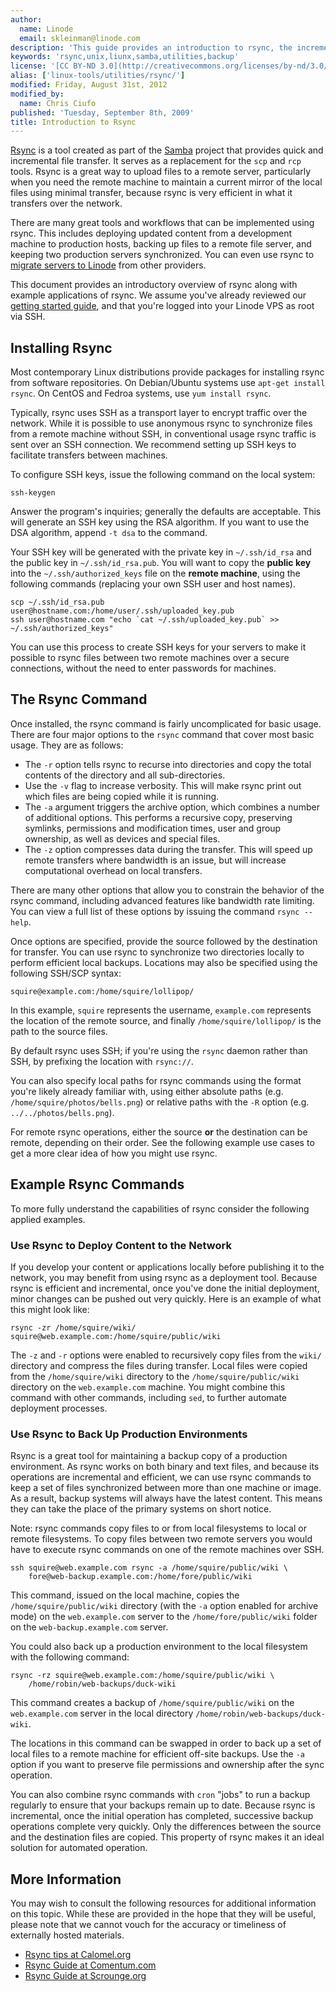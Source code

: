 ```yaml
---
author:
  name: Linode
  email: skleinman@linode.com
description: 'This guide provides an introduction to rsync, the incremental file transfer utility.'
keywords: 'rsync,unix,liunx,samba,utilities,backup'
license: '[CC BY-ND 3.0](http://creativecommons.org/licenses/by-nd/3.0/us/)'
alias: ['linux-tools/utilities/rsync/']
modified: Friday, August 31st, 2012
modified_by:
  name: Chris Ciufo
published: 'Tuesday, September 8th, 2009'
title: Introduction to Rsync
---
```


[Rsync](http://www.samba.org/rsync/) is a tool created as part of the [Samba](http://www.samba.org/) project that provides quick and incremental file transfer. It serves as a replacement for the `scp` and `rcp` tools. Rsync is a great way to upload files to a remote server, particularly when you need the remote machine to maintain a current mirror of the local files using minimal transfer, because rsync is very efficient in what it transfers over the network.

There are many great tools and workflows that can be implemented using rsync. This includes deploying updated content from a development machine to production hosts, backing up files to a remote file server, and keeping two production servers synchronized. You can even use rsync to [migrate servers to Linode](/docs/linode-platform/migration/migrate-server-to-linode) from other providers.

This document provides an introductory overview of rsync along with example applications of rsync. We assume you've already reviewed our [getting started guide](/docs/getting-started/), and that you're logged into your Linode VPS as root via SSH.

Installing Rsync
----------------

Most contemporary Linux distributions provide packages for installing rsync from software repositories. On Debian/Ubuntu systems use `apt-get install rsync`. On CentOS and Fedroa systems, use `yum install rsync`.

Typically, rsync uses SSH as a transport layer to encrypt traffic over the network. While it is possible to use anonymous rsync to synchronize files from a remote machine without SSH, in conventional usage rsync traffic is sent over an SSH connection. We recommend setting up SSH keys to facilitate transfers between machines.

To configure SSH keys, issue the following command on the local system:

    ssh-keygen

Answer the program's inquiries; generally the defaults are acceptable. This will generate an SSH key using the RSA algorithm. If you want to use the DSA algorithm, append `-t dsa` to the command.

Your SSH key will be generated with the private key in `~/.ssh/id_rsa` and the public key in `~/.ssh/id_rsa.pub`. You will want to copy the **public key** into the `~/.ssh/authorized_keys` file on the **remote machine**, using the following commands (replacing your own SSH user and host names).

    scp ~/.ssh/id_rsa.pub user@hostname.com:/home/user/.ssh/uploaded_key.pub
    ssh user@hostname.com "echo `cat ~/.ssh/uploaded_key.pub` >> ~/.ssh/authorized_keys"

You can use this process to create SSH keys for your servers to make it possible to rsync files between two remote machines over a secure connections, without the need to enter passwords for machines.

The Rsync Command
-----------------

Once installed, the rsync command is fairly uncomplicated for basic usage. There are four major options to the `rsync` command that cover most basic usage. They are as follows:

-   The `-r` option tells rsync to recurse into directories and copy the total contents of the directory and all sub-directories.
-   Use the `-v` flag to increase verbosity. This will make rsync print out which files are being copied while it is running.
-   The `-a` argument triggers the archive option, which combines a number of additional options. This performs a recursive copy, preserving symlinks, permissions and modification times, user and group ownership, as well as devices and special files.
-   The `-z` option compresses data during the transfer. This will speed up remote transfers where bandwidth is an issue, but will increase computational overhead on local transfers.

There are many other options that allow you to constrain the behavior of the rsync command, including advanced features like bandwidth rate limiting. You can view a full list of these options by issuing the command `rsync --help`.

Once options are specified, provide the source followed by the destination for transfer. You can use rsync to synchronize two directories locally to perform efficient local backups. Locations may also be specified using the following SSH/SCP syntax:

    squire@example.com:/home/squire/lollipop/

In this example, `squire` represents the username, `example.com` represents the location of the remote source, and finally `/home/squire/lollipop/` is the path to the source files.

By default rsync uses SSH; if you're using the `rsync` daemon rather than SSH, by prefixing the location with `rsync://`.

You can also specify local paths for rsync commands using the format you're likely already familiar with, using either absolute paths (e.g. `/home/squire/photos/bells.png`) or relative paths with the `-R` option (e.g. `../../photos/bells.png`).

For remote rsync operations, either the source **or** the destination can be remote, depending on their order. See the following example use cases to get a more clear idea of how you might use rsync.

Example Rsync Commands
----------------------

To more fully understand the capabilities of rsync consider the following applied examples.

### Use Rsync to Deploy Content to the Network

If you develop your content or applications locally before publishing it to the network, you may benefit from using rsync as a deployment tool. Because rsync is efficient and incremental, once you've done the initial deployment, minor changes can be pushed out very quickly. Here is an example of what this might look like:

    rsync -zr /home/squire/wiki/ squire@web.example.com:/home/squire/public/wiki

The `-z` and `-r` options were enabled to recursively copy files from the `wiki/` directory and compress the files during transfer. Local files were copied from the `/home/squire/wiki` directory to the `/home/squire/public/wiki` directory on the `web.example.com` machine. You might combine this command with other commands, including `sed`, to further automate deployment processes.

### Use Rsync to Back Up Production Environments

Rsync is a great tool for maintaining a backup copy of a production environment. As rsync works on both binary and text files, and because its operations are incremental and efficient, we can use rsync commands to keep a set of files synchronized between more than one machine or image. As a result, backup systems will always have the latest content. This means they can take the place of the primary systems on short notice.

Note: rsync commands copy files to or from local filesystems to local or remote filesystems. To copy files between two remote servers you would have to execute rsync commands on one of the remote machines over SSH.

    ssh squire@web.example.com rsync -a /home/squire/public/wiki \ 
        fore@web-backup.example.com:/home/fore/public/wiki

This command, issued on the local machine, copies the `/home/squire/public/wiki` directory (with the `-a` option enabled for archive mode) on the `web.example.com` server to the `/home/fore/public/wiki` folder on the `web-backup.example.com` server.

You could also back up a production environment to the local filesystem with the following command:

    rsync -rz squire@web.example.com:/home/squire/public/wiki \ 
        /home/robin/web-backups/duck-wiki

This command creates a backup of `/home/squire/public/wiki` on the `web.example.com` server in the local directory `/home/robin/web-backups/duck-wiki`.

The locations in this command can be swapped in order to back up a set of local files to a remote machine for efficient off-site backups. Use the `-a` option if you want to preserve file permissions and ownership after the sync operation.

You can also combine rsync commands with `cron` "jobs" to run a backup regularly to ensure that your backups remain up to date. Because rsync is incremental, once the initial operation has completed, successive backup operations complete very quickly. Only the differences between the source and the destination files are copied. This property of rsync makes it an ideal solution for automated operation.

More Information
----------------

You may wish to consult the following resources for additional information on this topic. While these are provided in the hope that they will be useful, please note that we cannot vouch for the accuracy or timeliness of externally hosted materials.

- [Rsync tips at Calomel.org](https://calomel.org/rsync_tips.html)
- [Rsync Guide at Comentum.com](http://www.comentum.com/rsync.html)
- [Rsync Guide at Scrounge.org](http://www.scrounge.org/linux/rsync.html)



